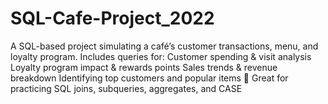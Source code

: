 # SQL-Cafe-Project_2022
A SQL-based project simulating a café’s customer transactions, menu, and loyalty program. Includes queries for:  Customer spending &amp; visit analysis  Loyalty program impact &amp; rewards points  Sales trends &amp; revenue breakdown  Identifying top customers and popular items  📌 Great for practicing SQL joins, subqueries, aggregates, and CASE 
